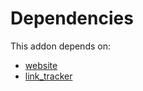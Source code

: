 # Dependencies

This addon depends on:

- [website](https://github.com/bringout/oca-ocb-website)
- [link_tracker](https://github.com/bringout/oca-ocb-core)
